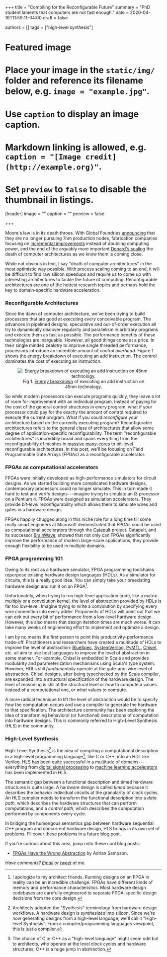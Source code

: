 +++
title = "Compiling for the Reconfigurable Future"
summary = "PhD student laments that computers are not fast enough."
date = 2020-04-16T11:59:11-04:00
draft = false

authors = []
tags = ["high-level synthesis"]

# Featured image
# Place your image in the `static/img/` folder and reference its filename below, e.g. `image = "example.jpg"`.
# Use `caption` to display an image caption.
#   Markdown linking is allowed, e.g. `caption = "[Image credit](http://example.org)"`.
# Set `preview` to `false` to disable the thumbnail in listings.
[header]
image = ""
caption = ""
preview = false

+++

Moore's law is in its death throes. With Global Foundries [announcing][gf-7nm]
that they are no longer pursuing 7nm production nodes, fabrication companies
focusing on [incremental improvements][intel-roadmap] instead of doubling
computing power, and the end of the arguably more
important [Denard's scaling][dscaling] the death of computer architectures
as we know them is coming close.

While not obvious in text, I say "death of computer architectures" in the
most optimistic way possible. With process scaling coming to an end, it will
be difficult to find raw silicon speedups and require us to come up with
interesting architectures to tackle the future of computing. Reconfigurable
architectures are one of the hottest research topics and perhaps hold the
key to domain-specific hardware acceleration.

### Reconfigurable Architectures

Since the dawn of computer architecture, we've been trying to build processors
that are good at executing *every* conceivable program. The advances in
pipelined designs, speculative and out-of-order execution all try to
dynamically discover regularity and parallelism in arbitrary programs and
execute them as fast as possible. The performance benefits of these technologies
are inarguable. However, all good things come at a price. In their single
minded zealotry to improve single threaded performance, processors introduce
an incredible amount of *control overhead*. Figure 1 shows the energy
breakdown of executing an add instruction. The control dominates the cost of
executing an instruction.

<center>
<figure>
<img src="/img/energy-breakdown.png"
     alt="Energy breakdown of executing an add instruction on 45nm technology.">
</img>
<figcaption>
Fig 1.
<a href="https://eecs.oregonstate.edu/research/vlsi/teaching/ECE471_WIN15/mark_horowitz_ISSCC_2014.pdf">Energy breakdown</a>
of executing an add instruction on 45nm technology.
</figcaption>
</figure>
</center>

So while modern processors
can execute programs quickly, they leave a lot of room for improvement
with an individual program.
Instead of paying for the cost of the general control structures in every program,
what if your processor could pay for the exactly the amount of control required
to execute the current program.
What if you
could *reconfigure* your architecture
based on the currently executing program?
Reconfigurable architectures refers to the general class of architectures
that allow some degree of application-specific reconfigurability. The term
"reconfigurable architectures" is incredibly broad and spans everything from
the reconfigurability of meshes in [massive many-cores][celerity] to bit-level
reconfigurable architectures. In this post, we'll be focusing on Field
Programmable Gate Arrays (FPGAs) as a reconfigurable accelerator.

### FPGAs as computational accelerators

FPGAs were initially developed as high-performance simulators for circuit
designs. As we started building more complicated hardware designs,
contemporary processors could no longer simulate. This in turn
made it hard to test and verify designs---imagine trying to simulate an i3
processor on a Pentium 4. FPGAs were designed as simulation accelerators. They
provide *bit-level* reconfigurability which allows them to simulate wires and
gates in a hardware design.

FPGAs happily chugged along in this niche role for a long time till some really
smart engineers at Microsoft demonstrated that FPGAs could be used as
computational accelerators through the [Catapult][] project. Catapult, and
its successor [BrainWave][], showed that not only can FPGAs significantly
improve the performance of modern large-scale applications, they provide enough
flexibility to be used in multiple domains.

### FPGA programming 101

Owing to its root as a hardware simulator, FPGA programming toolchains repurpose
existing hardware design languages (HDLs). As a simulator for circuits, this is
a really good idea. You can simply take your preexisting hardware design and
run it on an FPGA[^2].

Unfortunately, when trying to run high-level application code, like a matrix
multiply or a convolution kernel, the level of abstraction provided by HDLs
is far too low-level.
Imagine
trying to write a convolution by specifying every wire connection
into every adder. Proponents
of HDLs will point out that we can eek out every bit of performance from a
low-level hardware design. However, this also means that design iteration times
are much worse. It can take many weeks of engineering effort to implement
and optimize a design.

I am by no means the first person to point this productivity-performance
trade-off. Practitioners and researchers have created a multitude of
HDLs to improve the level of abstraction: [BlueSpec][], [SystemVerilog][], [PyMTL][],
[Chisel][], etc. all aim to use host languages to improve the level of abstraction
in some manner. For example, Chisel is embedded in Scala and provides
modularity and parameterization mechanisms using Scala's type system.
However, HDLs still *fundamentally* operate at the gate-and-wire
level of abstraction. Chisel designs, after being typechecked by the Scala
compiler, are expanded into a structural specification of the hardware design.
The level of reasoning is still at the structural level or *how* to compute
a values instead of a computational one, or *what* values to compute.

A more radical technique to lift the level of abstraction would be to specify
*how* the computation occurs and use a compiler to generate the hardware to
that specification. The architecture community has been exploring the idea
of transforming behavioral (or functional) descriptions of computation
into hardware designs. This is commonly referred to High-Level Synthesis (HLS)
in the community.

### High-Level Synthesis

High-Level Synthesis[^3] is the idea of compiling a computational description
in a high-level programming language[^4], like C or C++, into an HDL like
Verilog. HLS has been quite successful in a multitude of domains---everything
from [digital signal processing][hls-dsp] to [machine learning
accelerators][hls-ml] has been implemented in HLS.

The semantic gap between a functional description and timed hardware structures
is quite large. A hardware design is called *timed* because it describes the
behavior individual circuits at the granularity of clock cycles. An HLS
compiler needs to transform the functional description into a *data path*,
which describes the hardware structures that can perform computations, and
a *control path*, which describes the computation performed by components every
cycle.

In bridging the humongous semantics gap between hardware sequential C++ program
and concurrent hardware design, HLS brings in its own set of problems. I'll
cover these problems in a future blog post.

If you're curious about this area, jump onto these cool blog posts:

- [FPGAs Have the Wrong Abstraction][fpga-wrong] by Adrian Sampson.

[^2]: I apologize to my architect friends. Running designs on an FPGA in reality can be an incredible challenge. FPGAs have different kinds of memory and performance characteristics. Most hardware design codebases are carefully engineered to separate FPGA-specific design decisions from the core design.

[^3]: Architects adopted the "Synthesis" terminology from hardware design workflows. A hardware design is *synthesized* into silicon. Since we're now generating designs from a high-level language, we'll call it "High-level Synthesis". From a compiler/programming languages viewpoint, this is just a compiler.

[^4]: The choice of C or C++ as a "high-level language" might seem odd but to architects, who operate at the level clock cycles and hardware structures, C++ is a huge jump in abstraction.


[gf-7nm]: https://www.anandtech.com/show/13277/globalfoundries-stops-all-7nm-development
[dscaling]: https://en.wikipedia.org/wiki/Dennard_scaling
[intel-roadmap]: https://www.anandtech.com/show/15217/intels-manufacturing-roadmap-from-2019-to-2029
[reconf]: https://en.wikipedia.org/wiki/Reconfigurable_computing
[catapult]: https://www.microsoft.com/en-us/research/project/project-catapult/
[brainwave]: https://www.microsoft.com/en-us/research/project/project-brainwave/
[celerity]: http://opencelerity.org/
[bluespec]: https://bluespec.com/
[systemverilog]: https://en.wikipedia.org/wiki/SystemVerilog
[pymtl]: https://github.com/cornell-brg/pymtl3
[chisel]: https://www.chisel-lang.org/
[hls-dsp]: https://ieeexplore.ieee.org/document/1466178
[hls-ml]: https://dl.acm.org/doi/10.1145/3020078.3021741
[fpga-wrong]: https://www.cs.cornell.edu/~asampson/blog/fpgaabstraction.html

_Have comments? [Email](mailto:rachit.nigam12@gmail.com) or [tweet](https://twitter.com/notypes) at me._
